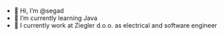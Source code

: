 - 👋 Hi, I’m @segad
- 🌱 I’m currently learning Java
- 💞️ I currently work at Ziegler d.o.o. as electrical and software engineer
